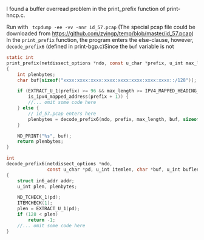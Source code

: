 I found a buffer overread problem in the print_prefix function of print-hncp.c. 

Run with 
` tcpdump -ee -vv -nnr id_57.pcap` 
(The special pcap file could be downloaded from https://github.com/zyingp/temp/blob/master/id_57.pcap)
In the `print_prefix` function, the program enters the else-clause, however, `decode_prefix6` (defined in print-bgp.c)Since the `buf` variable is not  

```C
static int
print_prefix(netdissect_options *ndo, const u_char *prefix, u_int max_length)
{
    int plenbytes;
    char buf[sizeof("xxxx:xxxx:xxxx:xxxx:xxxx:xxxx:xxxx:xxxx::/128")];

    if (EXTRACT_U_1(prefix) >= 96 && max_length >= IPV4_MAPPED_HEADING_LEN + 1 &&
        is_ipv4_mapped_address(prefix + 1)) {
        //... omit some code here
    } else {
        // id_57.pcap enters here
        plenbytes = decode_prefix6(ndo, prefix, max_length, buf, sizeof(buf));
    }

    ND_PRINT("%s", buf);
    return plenbytes;
}        
```     

```C
int
decode_prefix6(netdissect_options *ndo,
               const u_char *pd, u_int itemlen, char *buf, u_int buflen)
{
    struct in6_addr addr;
    u_int plen, plenbytes;

    ND_TCHECK_1(pd);
    ITEMCHECK(1);
    plen = EXTRACT_U_1(pd);
    if (128 < plen)
        return -1;
    //... omit some code here    
}
``` 
